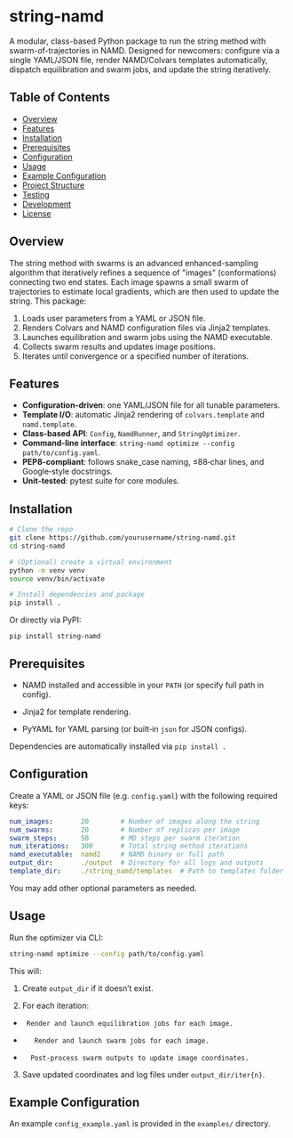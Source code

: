 # string-namd


A modular, class-based Python package to run the string method with swarm-of-trajectories in NAMD. Designed for newcomers: configure via a single YAML/JSON file, render NAMD/Colvars templates automatically, dispatch equilibration and swarm jobs, and update the string iteratively.

## Table of Contents

- [Overview](#overview)
- [Features](#features)
- [Installation](#installation)
- [Prerequisites](#prerequisites)
- [Configuration](#configuration)
- [Usage](#usage)
- [Example Configuration](#example-configuration)
- [Project Structure](#project-structure)
- [Testing](#testing)
- [Development](#development)
- [License](#license)

## Overview

The string method with swarms is an advanced enhanced-sampling algorithm that iteratively refines a sequence of "images" (conformations) connecting two end states. Each image spawns a small swarm of trajectories to estimate local gradients, which are then used to update the string. This package:

1. Loads user parameters from a YAML or JSON file.  
2. Renders Colvars and NAMD configuration files via Jinja2 templates.  
3. Launches equilibration and swarm jobs using the NAMD executable.  
4. Collects swarm results and updates image positions.  
5. Iterates until convergence or a specified number of iterations.

## Features

- **Configuration-driven**: one YAML/JSON file for all tunable parameters.  
- **Template I/O**: automatic Jinja2 rendering of `colvars.template` and `namd.template`.  
- **Class-based API**: `Config`, `NamdRunner`, and `StringOptimizer`.  
- **Command-line interface**: `string-namd optimize --config path/to/config.yaml`.  
- **PEP8-compliant**: follows snake_case naming, ≤88‑char lines, and Google‑style docstrings.  
- **Unit-tested**: pytest suite for core modules.

## Installation

```bash
# Clone the repo
git clone https://github.com/yourusername/string-namd.git
cd string-namd

# (Optional) create a virtual environment
python -m venv venv
source venv/bin/activate

# Install dependencies and package
pip install .
```

Or directly via PyPI:

```
pip install string-namd
```

## Prerequisites

-   NAMD installed and accessible in your `PATH` (or specify full path in config).

-    Jinja2 for template rendering.

-    PyYAML for YAML parsing (or built‑in `json` for JSON configs).

Dependencies are automatically installed via `pip install .`


## Configuration

Create a YAML or JSON file (e.g. `config.yaml`) with the following required keys:

```yaml
num_images:       20        # Number of images along the string
num_swarms:       20        # Number of replicas per image
swarm_steps:      50        # MD steps per swarm iteration
num_iterations:   300       # Total string method iterations
namd_executable:  namd2     # NAMD binary or full path
output_dir:       ./output  # Directory for all logs and outputs
template_dir:     ./string_namd/templates  # Path to templates folder
```
You may add other optional parameters as needed.

## Usage
Run the optimizer via CLI:
```bash 
string-namd optimize --config path/to/config.yaml
```

This will:

1. Create `output_dir` if it doesn’t exist.

2.    For each iteration:

  -      Render and launch equilibration jobs for each image.

-        Render and launch swarm jobs for each image.

 -       Post-process swarm outputs to update image coordinates.

3. Save updated coordinates and log files under `output_dir/iter{n}`.

## Example Configuration

An example `config_example.yaml` is provided in the `examples/` directory.
